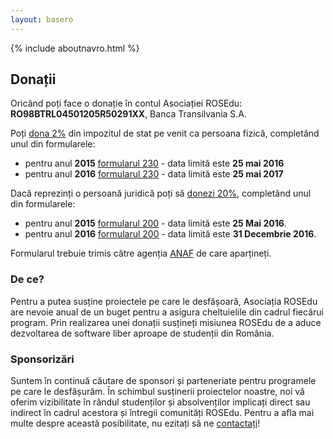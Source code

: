 ```yaml
---
layout: basero
---
```


{% include aboutnavro.html %}

## Donații

Oricând poți face o donație în contul Asociației ROSEdu: **RO98BTRL04501205R50291XX**, Banca Transilvania S.A.

Poți [dona 2%](http://doilasuta.ro/content/index.php/informatii-utile/contribuabili) din impozitul de stat pe venit ca persoana fizică, completând unul din formularele:

  - pentru anul **2015** [formularul 230](https://drive.google.com/file/d/0B9z8burIEXerTXNleWxrZEFRMlk/view?usp=sharing) - data limită este **25 mai 2016**
  - pentru anul **2016** [formularul 230](https://drive.google.com/file/d/0B9z8burIEXerd19ya0x2OTNxWGM/view?usp=sharing) - data limită este **25 mai 2017**


Dacă reprezinți o persoană juridică poți să [donezi 20%](http://www.imparte.ro/Fundatii/Articole-fundatii-asociatii/Redirectionarea-a-20-din-impozitul-pe-profit-al-companiilor-catre-ONG-uri-612.html), completând unul din formularele:

  - pentru anul **2015** [formularul 200](https://drive.google.com/file/d/0B9z8burIEXeraFBMc3dMa3R1anM/view?usp=sharing) - data limită este **25 Mai 2016**.
  - pentru anul **2016** [formularul 200](https://drive.google.com/file/d/0B9z8burIEXerX2IxbDdWci1GcG8/view?usp=sharing) - data limită este **31 Decembrie 2016**.


Formularul trebuie trimis către agenția [ANAF](http://www.anaf.ro) de care aparțineți.

### De ce?

Pentru a putea susține proiectele pe care le desfășoară, Asociația ROSEdu are
nevoie anual de un buget pentru a asigura cheltuielile din cadrul fiecărui
program. Prin realizarea unei donații susțineți misiunea ROSEdu de a aduce
dezvoltarea de software liber aproape de studenții din România.

### Sponsorizări

Suntem în continuă căutare de sponsori și parteneriate pentru programele pe
care le desfășurăm. În schimbul susținerii proiectelor noastre, noi vă oferim
vizibilitate în rândul studenților și absolvenților implicați direct sau
indirect în cadrul acestora și întregii comunități ROSEdu. Pentru a afla mai
multe despre această posibilitate, nu ezitați să ne
[contactați]({{site.basepath}}ro/contact)!
